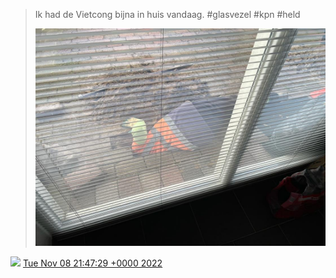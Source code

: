 > Ik had de Vietcong bijna in huis vandaag\. \#glasvezel \#kpn \#held 
> 
> ![](../../media/1590098708577722368-FhEqWFXX0AMc4Eb.jpg)

<img src="../../media/tweet.ico" width="12" /> [Tue Nov 08 21:47:29 +0000 2022](https://twitter.com/DromerDenker/status/1590098708577722368)